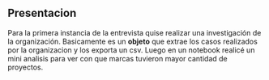 ## Presentacion
Para la primera instancia de la entrevista quise realizar una investigación de la organización.
Basicamente es un **objeto** que extrae los casos realizados por la organizacion y los exporta un csv.
Luego en un notebook realicé un mini analisis para ver con que marcas tuvieron mayor cantidad de proyectos.
